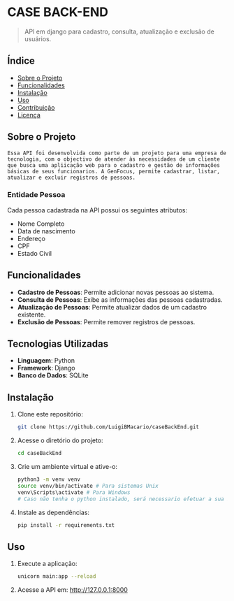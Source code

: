  # CASE BACK-END

> API em django para cadastro, consulta, atualização e exclusão de usuários.

## Índice
- [Sobre o Projeto](#sobre-o-projeto)
- [Funcionalidades](#funcionalidades)
- [Instalação](#instalação)
- [Uso](#uso)
- [Contribuição](#contribuição)
- [Licença](#licença)

## Sobre o Projeto
    Essa API foi desenvolvida como parte de um projeto para uma empresa de tecnologia, com o objectivo de atender às necessidades de um cliente que busca uma apliicação web para o cadastro e gestão de informações básicas de seus funcionarios. A GenFocus, permite cadastrar, listar, atualizar e excluir registros de pessoas.
### Entidade Pessoa
Cada pessoa cadastrada na API possui os seguintes atributos:
- Nome Completo
- Data de nascimento
- Endereço
- CPF
- Estado Civil

## Funcionalidades

- **Cadastro de Pessoas**: Permite adicionar novas pessoas ao sistema.
- **Consulta de Pessoas**: Exibe as informações das pessoas cadastradas.
- **Atualização de Pessoas**: Permite atualizar dados de um cadastro existente.
- **Exclusão de Pessoas**: Permite remover registros de pessoas.

## Tecnologias Utilizadas

- **Linguagem**: Python
- **Framework**: Django
- **Banco de Dados**: SQLite

## Instalação

1. Clone este repositório:
   ```bash
   git clone https://github.com/LuigiBMacario/caseBackEnd.git
2. Acesse o diretório do projeto:
   ```bash
   cd caseBackEnd
3. Crie um ambiente virtual e ative-o:
    ```bash
    python3 -m venv venv
    source venv/bin/activate # Para sistemas Unix
    venv\Scripts\activate # Para Windows
    # Caso não tenha o python instalado, será necessario efetuar a sua instalação. Você instalar o python pela Microsoft Store ou pelo site oficial: https://www.python.org/downloads/
4. Instale as dependências:
   ```bash 
   pip install -r requirements.txt

## Uso

1. Execute a aplicação:
   ```bash
   unicorn main:app --reload
   
2. Acesse a API em:
   http://127.0.0.1:8000